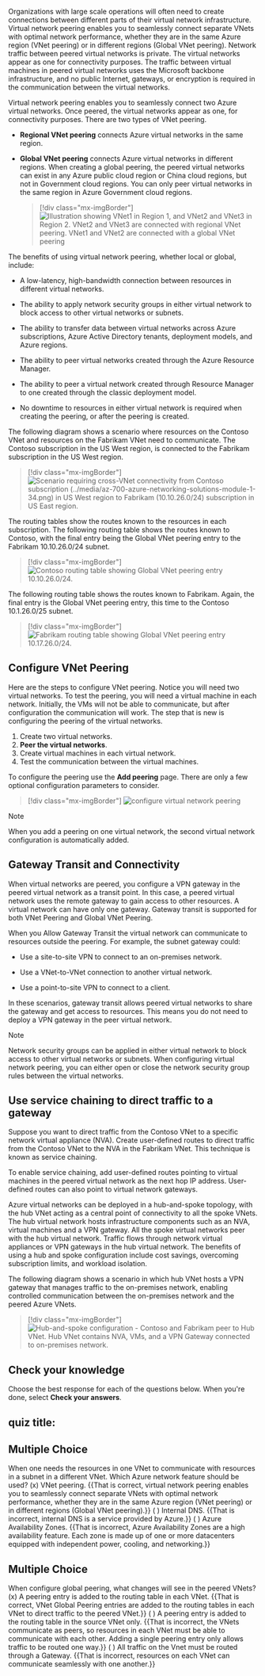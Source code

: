 

Organizations with large scale operations will often need to create connections between different parts of their virtual network infrastructure. Virtual network peering enables you to seamlessly connect separate VNets with optimal network performance, whether they are in the same Azure region (VNet peering) or in different regions (Global VNet peering). Network traffic between peered virtual networks is private. The virtual networks appear as one for connectivity purposes. The traffic between virtual machines in peered virtual networks uses the Microsoft backbone infrastructure, and no public Internet, gateways, or encryption is required in the communication between the virtual networks.

Virtual network peering enables you to seamlessly connect two Azure virtual networks. Once peered, the virtual networks appear as one, for connectivity purposes. There are two types of VNet peering.

- **Regional VNet peering** connects Azure virtual networks in the same region.

- **Global VNet peering** connects Azure virtual networks in different regions. When creating a global peering, the peered virtual networks can exist in any Azure public cloud region or China cloud regions, but not in Government cloud regions. You can only peer virtual networks in the same region in Azure Government cloud regions.

    >[!div class="mx-imgBorder"]
    >![Illustration showing VNet1 in Region 1, and VNet2 and VNet3 in Region 2. VNet2 and VNet3 are connected with regional VNet peering. VNet1 and VNet2 are connected with a global VNet peering](../media/global-vnet-peering.png)

The benefits of using virtual network peering, whether local or global, include:

- A low-latency, high-bandwidth connection between resources in different virtual networks.

- The ability to apply network security groups in either virtual network to block access to other virtual networks or subnets. 

- The ability to transfer data between virtual networks across Azure subscriptions, Azure Active Directory tenants, deployment models, and Azure regions.

- The ability to peer virtual networks created through the Azure Resource Manager.

- The ability to peer a virtual network created through Resource Manager to one created through the classic deployment model. 

- No downtime to resources in either virtual network is required when creating the peering, or after the peering is created.

The following diagram shows a scenario where resources on the Contoso VNet and resources on the Fabrikam VNet need to communicate. The Contoso subscription in the US West region, is connected to the Fabrikam subscription in the US West region.

>[!div class="mx-imgBorder"]
>![Scenario requiring cross-VNet connectivity from Contoso subscription (../media/az-700-azure-networking-solutions-module-1-34.png) in US West region to Fabrikam (10.10.26.0/24) subscription in US East region.](../media/vnet-peering.png)

The routing tables show the routes known to the resources in each subscription. The following routing table shows the routes known to Contoso, with the final entry being the Global VNet peering entry to the Fabrikam 10.10.26.0/24 subnet.
> [!div class="mx-imgBorder"]
> ![Contoso routing table showing Global VNet peering entry 10.10.26.0/24.](../media/contoso-vm-routes-peering-annotated.png)

The following routing table shows the routes known to Fabrikam. Again, the final entry is the Global VNet peering entry, this time to the Contoso 10.1.26.0/25 subnet.
> [!div class="mx-imgBorder"]
> ![Fabrikam routing table showing Global VNet peering entry 10.17.26.0/24.](../media/fabrikam-vm-routes-peering-annotated.png)

## Configure VNet Peering

Here are the steps to configure VNet peering. Notice you will need two virtual networks. To test the peering, you will need a virtual machine in each network. Initially, the VMs will not be able to communicate, but after configuration the communication will work. The step that is new is configuring the peering of the virtual networks.

1.  Create two virtual networks.
2.  **Peer the virtual networks**.
3.  Create virtual machines in each virtual network.
4.  Test the communication between the virtual machines.

To configure the peering use the **Add peering** page. There are only a few optional configuration parameters to consider.
> [!div class="mx-imgBorder"]
> ![configure virtual network peering](../media/configure-vnet-peering.png)

> [!NOTE]  
> When you add a peering on one virtual network, the second virtual network configuration is automatically added.


## Gateway Transit and Connectivity

When virtual networks are peered, you configure a VPN gateway in the peered virtual network as a transit point. In this case, a peered virtual network uses the remote gateway to gain access to other resources. A virtual network can have only one gateway. Gateway transit is supported for both VNet Peering and Global VNet Peering.

When you Allow Gateway Transit the virtual network can communicate to resources outside the peering. For example, the subnet gateway could:

- Use a site-to-site VPN to connect to an on-premises network.

- Use a VNet-to-VNet connection to another virtual network.

- Use a point-to-site VPN to connect to a client.

In these scenarios, gateway transit allows peered virtual networks to share the gateway and get access to resources. This means you do not need to deploy a VPN gateway in the peer virtual network.

> [!NOTE]
>
> Network security groups can be applied in either virtual network to block access to other virtual networks or subnets. When configuring virtual network peering, you can either open or close the network security group rules between the virtual networks.

 

## Use service chaining to direct traffic to a gateway

Suppose you want to direct traffic from the Contoso VNet to a specific network virtual appliance (NVA). Create user-defined routes to direct traffic from the Contoso VNet to the NVA in the Fabrikam VNet. This technique is known as service chaining. 

To enable service chaining, add user-defined routes pointing to virtual machines in the peered virtual network as the next hop IP address. User-defined routes can also point to virtual network gateways.

Azure virtual networks can be deployed in a hub-and-spoke topology, with the hub VNet acting as a central point of connectivity to all the spoke VNets. The hub virtual network hosts infrastructure components such as an NVA, virtual machines and a VPN gateway. All the spoke virtual networks peer with the hub virtual network. Traffic flows through network virtual appliances or VPN gateways in the hub virtual network. The benefits of using a hub and spoke configuration include cost savings, overcoming subscription limits, and workload isolation.

The following diagram shows a scenario in which hub VNet hosts a VPN gateway that manages traffic to the on-premises network, enabling controlled communication between the on-premises network and the peered Azure VNets.
> [!div class="mx-imgBorder"]
> ![Hub-and-spoke configuration - Contoso and Fabrikam peer to Hub VNet. Hub VNet contains NVA, VMs, and a VPN Gateway connected to on-premises network.](../media/service-chaining.png)

## Check your knowledge

Choose the best response for each of the questions below. When you're done, select **Check your answers**.

## quiz title:

## Multiple Choice

When one needs the resources in one VNet to communicate with resources in a subnet in a different VNet. Which Azure network feature should be used?
(x) VNet peering. {{That is correct, virtual network peering enables you to seamlessly connect separate VNets with optimal network performance, whether they are in the same Azure region (VNet peering) or in different regions (Global VNet peering).}}
( ) Internal DNS. {{That is incorrect, internal DNS is a service provided by Azure.}}
( ) Azure Availability Zones. {{That is incorrect, Azure Availability Zones are a high availability feature. Each zone is made up of one or more datacenters equipped with independent power, cooling, and networking.}} 

## Multiple Choice 

When configure global peering, what changes will see in the peered VNets?
(x) A peering entry is added to the routing table in each VNet. {{That is correct, VNet Global Peering entries are added to the routing tables in each VNet to direct traffic to the peered VNet.}}
( ) A peering entry is added to the routing table in the source VNet only. {{That is incorrect, the VNets communicate as peers, so resources in each VNet must be able to communicate with each other. Adding a single peering entry only allows traffic to be routed one way.}}
( ) All traffic on the Vnet must be routed through a Gateway. {{That is incorrect, resources on each VNet can communicate seamlessly with one another.}}
